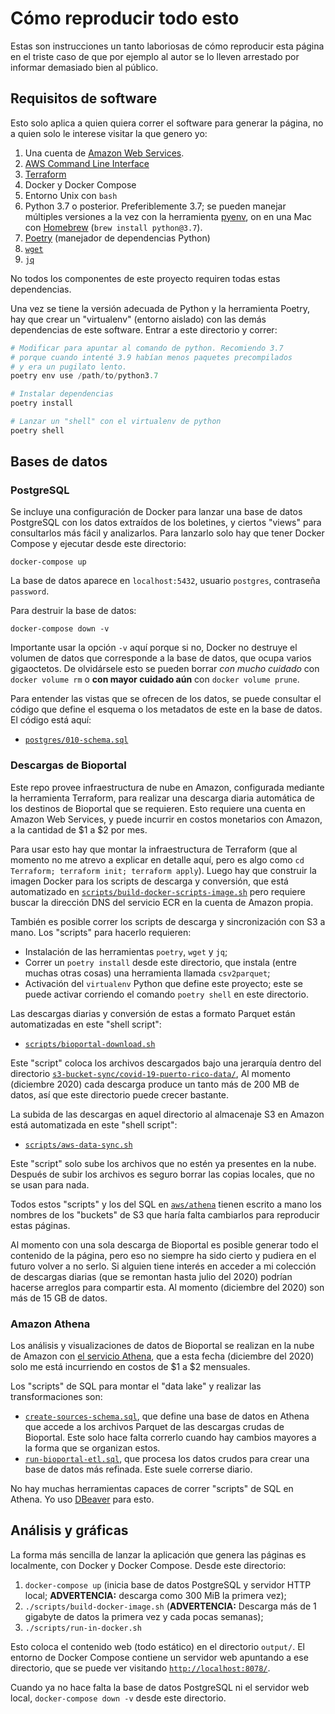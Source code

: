 # Cómo reproducir todo esto

Estas son instrucciones un tanto laboriosas de cómo reproducir esta
página en el triste caso de que por ejemplo al autor se lo lleven
arrestado por informar demasiado bien al público.


## Requisitos de software

Esto solo aplica a quien quiera correr el software para generar la página,
no a quien solo le interese visitar la que genero yo:

1. Una cuenta de [Amazon Web Services](https://aws.amazon.com/).
2. [AWS Command Line Interface](https://aws.amazon.com/cli/)
3. [Terraform](https://www.terraform.io/)
4. Docker y Docker Compose
5. Entorno Unix con `bash`
6. Python 3.7 o posterior. Preferiblemente 3.7; se pueden manejar
   múltiples versiones a la vez con la herramienta [pyenv](https://github.com/pyenv/pyenv),
   on en una Mac con [Homebrew](https://brew.sh/) (`brew install python@3.7`).
7. [Poetry](https://python-poetry.org/) (manejador de dependencias Python)
8. [`wget`](https://www.gnu.org/software/wget/)
9. [`jq`](https://stedolan.github.io/jq/)

No todos los componentes de este proyecto requiren todas estas dependencias.

Una vez se tiene la versión adecuada de Python y la herramienta Poetry, hay que
crear un "virtualenv" (entorno aislado) con las demás dependencias de este software.
Entrar a este directorio y correr:

```python
# Modificar para apuntar al comando de python. Recomiendo 3.7
# porque cuando intenté 3.9 habían menos paquetes precompilados
# y era un pugilato lento.
poetry env use /path/to/python3.7  

# Instalar dependencias
poetry install

# Lanzar un "shell" con el virtualenv de python
poetry shell
```

## Bases de datos

### PostgreSQL

Se incluye una configuración de Docker para lanzar una base de 
datos PostgreSQL con los datos extraídos de los boletines, y 
ciertos "views" para consultarlos más fácil y analizarlos.  Para
lanzarlo solo hay que tener Docker Compose y ejecutar desde este 
directorio:

    docker-compose up

La base de datos aparece en `localhost:5432`, usuario `postgres`,
contraseña `password`.

Para destruir la base de datos:

    docker-compose down -v

Importante usar la opción `-v` aquí porque si no, Docker no destruye el volumen
de datos que corresponde a la base de datos, que ocupa varios gigaoctetos.  De
olvidársele esto se pueden borrar *con mucho cuidado* con `docker volume rm`
o **con mayor cuidado aún** con `docker volume prune`.

Para entender las vistas que se ofrecen de los datos, se puede
consultar el código que define el esquema o los metadatos de
este en la base de datos.  El código está aquí:

* [`postgres/010-schema.sql`](postgres/010-schema.sql)


### Descargas de Bioportal

Este repo provee infraestructura de nube en Amazon, configurada mediante la herramienta
Terraform, para realizar una descarga diaria automática de los destinos de Bioportal 
que se requieren.  Esto requiere una cuenta en Amazon Web Services, y puede incurrir en
costos monetarios con Amazon, a la cantidad de $1 a $2 por mes.

Para usar esto hay que montar la infraestructura de Terraform (que al momento no me atrevo
a explicar en detalle aquí, pero es algo como `cd Terraform; terraform init; terraform apply`).
Luego hay que construir la imagen Docker para los scripts de descarga y conversión, que
está automatizado en [`scripts/build-docker-scripts-image.sh`](scripts/build-docker-scripts-image.sh)
pero requiere buscar la dirección DNS del servicio ECR en la cuenta de Amazon propia.

También es posible correr los scripts de descarga y sincronización con S3 a mano. 
Los "scripts" para hacerlo requieren:

* Instalación de las herramientas `poetry`, `wget` y `jq`;
* Correr un `poetry install` desde este directorio, que instala (entre muchas otras 
  cosas) una herramienta llamada `csv2parquet`;
* Activación del `virtualenv` Python que define este proyecto; este se puede
  activar corriendo el comando `poetry shell` en este directorio.

Las descargas diarias y conversión de estas a formato Parquet están automatizadas 
en este "shell script":

* [`scripts/bioportal-download.sh`](scripts/bioportal-download.sh)

Este "script" coloca los archivos descargados bajo una jerarquía dentro del
directorio [`s3-bucket-sync/covid-19-puerto-rico-data/`](s3-bucket-sync/covid-19-puerto-rico-data/),
Al momento (diciembre 2020) cada descarga produce un tanto más de 200 MB de
datos, así que este directorio puede crecer bastante.

La subida de las descargas en aquel directorio al almacenaje S3 en Amazon está 
automatizada en este "shell script":

* [`scripts/aws-data-sync.sh`](scripts/aws-data-sync.sh)

Este "script" solo sube los archivos que no estén ya presentes en la nube.
Después de subir los archivos es seguro borrar las copias locales, que no se 
usan para nada.

Todos estos "scripts" y los del SQL en [`aws/athena`](aws/athena) tienen escrito 
a mano los nombres de los "buckets" de S3 que haría falta cambiarlos para reproducir
estas páginas.  

Al momento con una sola descarga de Bioportal es posible generar todo el contenido
de la página, pero eso no siempre ha sido cierto y pudiera en el futuro volver
a no serlo.  Si alguien tiene interés en acceder a mi colección de descargas diarias
(que se remontan hasta julio del 2020) podrían hacerse arreglos para compartir esta.
Al momento (diciembre del 2020) son más de 15 GB de datos.


### Amazon Athena

Los análisis y visualizaciones de datos de Bioportal se realizan en la nube de 
Amazon con [el servicio Athena](https://aws.amazon.com/athena/), que a esta fecha 
(diciembre del 2020) solo me está incurriendo en costos de $1 a $2 mensuales. 

Los "scripts" de SQL para montar el "data lake" y realizar las transformaciones son:

* [`create-sources-schema.sql`](aws/athena/create-sources-schema.sql), que
  define una base de datos en Athena que accede a los archivos Parquet de las
  descargas crudas de Bioportal.  Este solo hace falta correrlo cuando hay cambios
  mayores a la forma que se organizan estos.
* [`run-bioportal-etl.sql`](aws/athena/run-bioportal-etl.sql), que procesa los 
  datos crudos para crear una base de datos más refinada.  Este suele correrse diario.

No hay muchas herramientas capaces de correr "scripts" de SQL en Athena.  Yo uso
[DBeaver](https://dbeaver.io/) para esto.


## Análisis y gráficas

La forma más sencilla de lanzar la aplicación que genera las páginas 
es localmente, con Docker y Docker Compose. Desde este directorio:

1. `docker-compose up` (inicia base de datos PostgreSQL y servidor 
   HTTP local; **ADVERTENCIA:** descarga como 300 MiB la primera vez);
2. `./scripts/build-docker-image.sh` (**ADVERTENCIA:** Descarga más 
   de 1 gigabyte de datos la primera vez y cada pocas semanas);
3. `./scripts/run-in-docker.sh`

Esto coloca el contenido web (todo estático) en el directorio `output/`.
El entorno de Docker Compose contiene un servidor web apuntando a ese
directorio, que se puede ver visitando [`http://localhost:8078/`](http://localhost:8078/).

Cuando ya no hace falta la base de datos PostgreSQL ni el servidor web
local, `docker-compose down -v` desde este directorio.